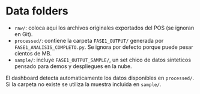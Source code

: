 Data folders
===========

- `raw/`: coloca aqui los archivos originales exportados del POS (se ignoran en Git).
- `processed/`: contiene la carpeta `FASE1_OUTPUT/` generada por `FASE1_ANALISIS_COMPLETO.py`. Se ignora por defecto porque puede pesar cientos de MB.
- `sample/`: incluye `FASE1_OUTPUT_SAMPLE/`, un set chico de datos sinteticos pensado para demos y despliegues en la nube.

El dashboard detecta automaticamente los datos disponibles en `processed/`. Si la carpeta no existe se utiliza la muestra incluida en `sample/`.
